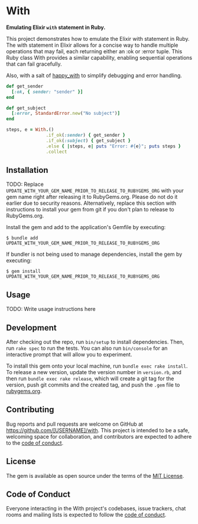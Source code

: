 # With

**Emulating Elixir `with` statement in Ruby.**

This project demonstrates how to emulate the Elixir with statement in Ruby. The with statement in Elixir allows for a concise way to handle multiple operations that may fail, each returning either an :ok or :error tuple. This Ruby class With provides a similar capability, enabling sequential operations that can fail gracefully.

Also, with a salt of [happy_with](https://github.com/vic/happy_with) to simplify debugging and error handling.

```ruby
def get_sender
  [:ok, { sender: "sender" }]
end

def get_subject
  [:error, StandardError.new("No subject")]
end

steps, e = With.()
               .if_ok(:sender) { get_sender }
               .if_ok(:subject) { get_subject }
               .else { |steps, e| puts "Error: #{e}"; puts steps }
               .collect
```

## Installation

TODO: Replace `UPDATE_WITH_YOUR_GEM_NAME_PRIOR_TO_RELEASE_TO_RUBYGEMS_ORG` with your gem name right after releasing it to RubyGems.org. Please do not do it earlier due to security reasons. Alternatively, replace this section with instructions to install your gem from git if you don't plan to release to RubyGems.org.

Install the gem and add to the application's Gemfile by executing:

    $ bundle add UPDATE_WITH_YOUR_GEM_NAME_PRIOR_TO_RELEASE_TO_RUBYGEMS_ORG

If bundler is not being used to manage dependencies, install the gem by executing:

    $ gem install UPDATE_WITH_YOUR_GEM_NAME_PRIOR_TO_RELEASE_TO_RUBYGEMS_ORG

## Usage

TODO: Write usage instructions here

## Development

After checking out the repo, run `bin/setup` to install dependencies. Then, run `rake spec` to run the tests. You can also run `bin/console` for an interactive prompt that will allow you to experiment.

To install this gem onto your local machine, run `bundle exec rake install`. To release a new version, update the version number in `version.rb`, and then run `bundle exec rake release`, which will create a git tag for the version, push git commits and the created tag, and push the `.gem` file to [rubygems.org](https://rubygems.org).

## Contributing

Bug reports and pull requests are welcome on GitHub at https://github.com/[USERNAME]/with. This project is intended to be a safe, welcoming space for collaboration, and contributors are expected to adhere to the [code of conduct](https://github.com/[USERNAME]/with/blob/master/CODE_OF_CONDUCT.md).

## License

The gem is available as open source under the terms of the [MIT License](https://opensource.org/licenses/MIT).

## Code of Conduct

Everyone interacting in the With project's codebases, issue trackers, chat rooms and mailing lists is expected to follow the [code of conduct](https://github.com/[USERNAME]/with/blob/master/CODE_OF_CONDUCT.md).
